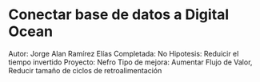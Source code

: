 # Conectar base de datos a Digital Ocean

Autor: Jorge Alan Ramírez Elías
Completada: No
Hipotesis: Reduicir el tiempo invertido
Proyecto: Nefro
Tipo de mejora: Aumentar Flujo de Valor, Reducir tamaño de ciclos de retroalimentación